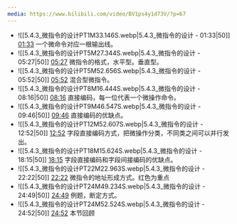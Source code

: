 ```yaml
---
media: https://www.bilibili.com/video/BV1ps4y1d73V/?p=67
---
```


- ![[5.4.3_微指令的设计PT1M33.146S.webp|5.4.3_微指令的设计 - 01:33|50]] [01:33](https://www.bilibili.com/video/BV1ps4y1d73V/?p=67&t=93.146433#t=01:33.15) 一个微命令对应一根输出线。 
- ![[5.4.3_微指令的设计PT5M27.344S.webp|5.4.3_微指令的设计 - 05:27|50]] [05:27](https://www.bilibili.com/video/BV1ps4y1d73V/?p=67&t=327.34411#t=05:27.34) 微指令的格式，水平型。垂直型。
- ![[5.4.3_微指令的设计PT5M52.656S.webp|5.4.3_微指令的设计 - 05:52|50]] [05:52](https://www.bilibili.com/video/BV1ps4y1d73V/?p=67&t=352.656439#t=05:52.66) 混合型微指令。
- ![[5.4.3_微指令的设计PT8M16.444S.webp|5.4.3_微指令的设计 - 08:16|50]] [08:16](https://www.bilibili.com/video/BV1ps4y1d73V/?p=67&t=496.44399#t=08:16.44) 直接编码，每一位代表一个微操作命令。
- ![[5.4.3_微指令的设计PT9M46.547S.webp|5.4.3_微指令的设计 - 09:46|50]] [09:46](https://www.bilibili.com/video/BV1ps4y1d73V/?p=67&t=586.546591#t=09:46.55) 直接编码的优缺点。
- ![[5.4.3_微指令的设计PT12M52.607S.webp|5.4.3_微指令的设计 - 12:52|50]] [12:52](https://www.bilibili.com/video/BV1ps4y1d73V/?p=67&t=772.606787#t=12:52.61) 字段直接编码方式，把微操作分类，不同类之间可以并行发出。
- ![[5.4.3_微指令的设计PT18M15.624S.webp|5.4.3_微指令的设计 - 18:15|50]] [18:15](https://www.bilibili.com/video/BV1ps4y1d73V/?p=67&t=1095.623584#t=18:15.62)  字段直接编码和字段间接编码的优缺点。
- ![[5.4.3_微指令的设计PT22M22.963S.webp|5.4.3_微指令的设计 - 22:22|50]] [22:22](https://www.bilibili.com/video/BV1ps4y1d73V/?p=67&t=1342.963408#t=22:22.96) 微指令的地址形成方式。红色为重点
- ![[5.4.3_微指令的设计PT24M49.234S.webp|5.4.3_微指令的设计 - 24:49|50]] [24:49](https://www.bilibili.com/video/BV1ps4y1d73V/?p=67&t=1489.234466#t=24:49.23) 例题，断定方式。
- ![[5.4.3_微指令的设计PT24M52.524S.webp|5.4.3_微指令的设计 - 24:52|50]] [24:52](https://www.bilibili.com/video/BV1ps4y1d73V/?p=67&t=1492.524482#t=24:52.52) 本节回顾